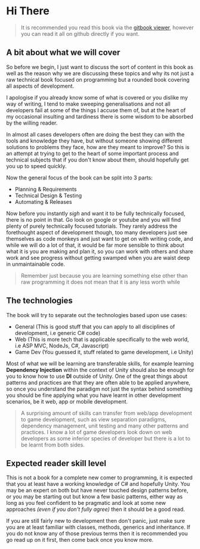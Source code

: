 # Hi There

> It is recommended you read this book via the [gitbook viewer](https://grofit.gitbook.io/development-for-winners), however you can read it all on github directly if you want.

## A bit about what we will cover
So before we begin, I just want to discuss the sort of content in this book as well as the reason why we are discussing these topics and why its not just a raw technical book focused on programming but a rounded book covering all aspects of development. 

I apologise if you already know some of what is covered or you dislike my way of writing, I tend to make sweeping generalisations and not all developers fail at some of the things I accuse them of, but at the heart of my occasional insulting and tardiness there is some wisdom to be absorbed by the willing reader.

In almost all cases developers often are doing the best they can with the tools and knowledge they have, but without someone showing different solutions to problems they face, how are they meant to improve? So this is an attempt at trying to get to the heart of some important process and technical subjects that if you don't know about them, should hopefully get you up to speed quickly.

Now the general focus of the book can be split into 3 parts:

- Planning & Requirements
- Technical Design & Testing
- Automating & Releases

Now before you instantly *sigh* and want it to be fully technically focused, there is no point in that. Go look on google or youtube and you will find plenty of purely technically focused tutorials. They rarely address the forethought aspect of development though, too many developers just see themselves as code monkeys and just want to get on with writing code, and while we will do a lot of that, it would be far more sensible to think about what it is you are making and plan it, so you can work with others and share work and see progress without getting swamped when you are waist deep in unmaintainable code.

> Remember just because you are learning something else other than raw programming it does not mean that it is any less worth while

## The technologies

The book will try to separate out the technologies based upon use cases:

- General (This is good stuff that you can apply to all disciplines of development, i.e generic C# code)
- Web (This is more tech that is applicable specifically to the web world, i.e ASP MVC, NodeJs, C#, Javascript)
- Game Dev (You guessed it, stuff related to game development, i.e Unity)

Most of what we will be learning are transferable skills, for example learning **Dependency Injection** within the context of Unity should also be enough for you to know how to use **DI** outside of Unity. One of the great things about patterns and practices are that they are often able to be applied anywhere, so once you understand the paradigm not just the syntax behind something you should be fine applying what you have learnt in other development scenarios, be it web, app or mobile development.

> A surprising amount of skills can transfer from web/app development to game development, such as view separation paradigms, dependency management, unit testing and many other patterns and practices. I know a lot of game developers look down on web developers as some inferior species of developer but there is a lot to be learnt from both sides.

## Expected reader skill level

This is not a book for a complete new comer to programming, it is expected that you at least have a working knowledge of C# and hopefully Unity. You may be an expert on both but have never touched design patterns before, or you may be starting out but know a few basic patterns, either way as long as you feel confident to be pragmatic and look at some new approaches *(even if you don't fully agree)* then it should be a good read.

If you are still fairly new to development then don't panic, just make sure you are at least familiar with classes, methods, generics and inheritance. If you do not know any of those previous terms then it is recommended you go read up on it first, then come back once you know more.
